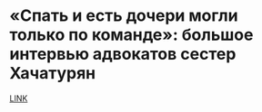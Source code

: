 # «Спать и есть дочери могли только по команде»: большое интервью адвокатов сестер Хачатурян



[LINK](https://varlamov.ru/3635338.html)